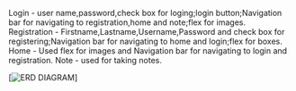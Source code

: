 Login - user name,password,check box for loging;login button;Navigation bar for navigating to registration,home and note;flex for images.
Registration - Firstname,Lastname,Username,Password and check box for registering;Navigation bar for navigating to home and login;flex for boxes.
Home - Used flex for images and Navigation bar for navigating to login and registration.
Note - used for taking notes.

[![ERD DIAGRAM](/public/images/ER-Diagram.png)]